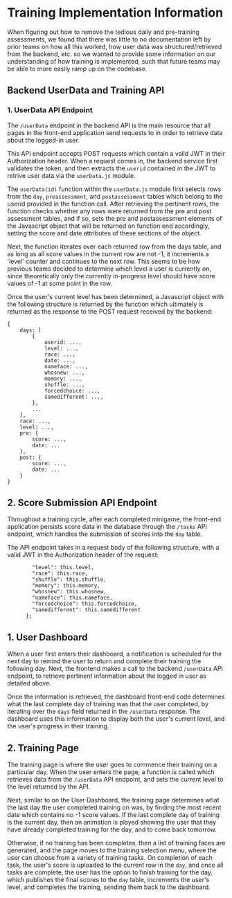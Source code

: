 # Training Implementation Information

When figuring out how to remove the tedious daily and pre-training assessments, we found that there was little to no documentation left by prior teams on how all this worked, how user data was structured/retrieved from the backend, etc. so we wanted to provide some information on our understanding of how training is implemented, such that future teams may be able to more easily ramp up on the codebase.

## Backend UserData and Training API

### 1. UserData API Endpoint

The ```/userData``` endpoint in the backend API is the main resource that all pages in the front-end application send requests to in order to retrieve data about the logged-in user.

This API endpoint accepts POST requests which contain a valid JWT in their Authorization header. When a request comes in, the backend service first validates the token, and then extracts the ```userid``` contained in the JWT to retrive user data via the ```userData.js``` module.

The ```userData(id)``` function within the ```userData.js``` module first selects rows from the ```day```, ```preassessment```, and ```postassessment``` tables which belong to the userid provided in the function call. After retrieving the pertinent rows, the function checks whether any rows were returned from the pre and post assessment tables, and if so, sets the pre and postassessment elements of the Javascript object that will be returned on function end accordingly, setting the score and date attributes of these sections of the object.

Next, the function iterates over each returned row from the days table, and as long as all score values in the current row are not -1, it increments a 'level' counter and continues to the next row. This seems to be how previous teams decided to determine which level a user is currently on, since theoretically only the currently in-progress level should have score values of -1 at some point in the row.

Once the user's current level has been determined, a Javascript object with the following structure is returned by the function which ultimately is returned as the response to the POST request received by the backend:

```
{
    days: [
        {
            userid: ...,
            level: ...,
            race: ...,
            date: ...,
            nameface: ...,
            whosnew: ...,
            memory: ...,
            shuffle: ...,
            forcedchoice: ...,
            samedifferent: ...,
        },
        ...
    ],
    race: ...,
    level: ...,
    pre: {
        score: ...,
        date: ...
    },
    post: {
        score: ...,
        date: ...
    }
}
```

## 2. Score Submission API Endpoint

Throughout a training cycle, after each completed minigame, the front-end application persists score data in the database through the ```/tasks``` API endpoint, which handles the submission of scores into the ```day``` table.

The API endpoint takes in a request body of the following structure, with a valid JWT in the Authorization header of the request:

```
        "level": this.level,
        "race": this.race,
        "shuffle": this.shuffle,
        "memory": this.memory,
        "whosnew": this.whosnew,
        "nameface": this.nameface,
        "forcedchoice": this.forcedchoice,
        "samedifferent": this.samedifferent
      };
```



## 1. User Dashboard

When a user first enters their dashboard, a notification is scheduled for the next day to remind the user to return and complete their training the following day. Next, the frontend makes a call to the backend ```/userData``` API endpoint, to retrieve pertinent information about the logged in user as detailed above.

Once the information is retrieved, the dashboard front-end code determines what the last complete day of training was that the user completed, by iterating over the ```days``` field returned in the ```/userData``` response. The dashboard uses this information to display both the user's current level, and the user's progress in their training.

## 2. Training Page

The training page is where the user goes to commence their training on a particular day. When the user enters the page, a function is called which retrieves data from the ```/userData``` API endpoint, and sets the current level to the level returned by the API.

Next, similar to on the User Dashboard, the training page determines what the last day the user completed training on was, by finding the most recent date which contains no -1 score values. If the last complete day of training is the current day, then an animation is played showing the user that they have already completed training for the day, and to come back tomorrow.

Otherwise, if no training has been completes, then a list of training faces are generated, and the page moves to the training selection menu, where the user can choose from a variety of training tasks. On completion of each task, the user's score is uploaded to the current row in the ```day```, and once all tasks are complete, the user has the option to finish training for the day, which publishes the final scores to the ```day``` table, increments the user's level, and completes the training, sending them back to the dashboard.

